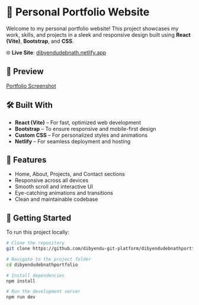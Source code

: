 # 🚀 Personal Portfolio Website

Welcome to my personal portfolio website! This project showcases my work, skills, and projects in a sleek and responsive design built using **React (Vite)**, **Bootstrap**, and **CSS**.

🌐 **Live Site**: [dibyendudebnath.netlify.app](https://dibyendudebnath.netlify.app/)

## 📸 Preview

<!-- Add a screenshot of your portfolio here -->
[Portfolio Screenshot](./Portfolio.png)

## 🛠️ Built With

- **React (Vite)** – For fast, optimized web development
- **Bootstrap** – To ensure responsive and mobile-first design
- **Custom CSS** – For personalized styles and animations
- **Netlify** – For seamless deployment and hosting

## 📂 Features

- Home, About, Projects, and Contact sections
- Responsive across all devices
- Smooth scroll and interactive UI
- Eye-catching animations and transitions
- Clean and maintainable codebase

## 🚀 Getting Started

To run this project locally:

```bash
# Clone the repository
git clone https://github.com/dibyendu-git-platform/dibyendudebnathportfolio.git

# Navigate to the project folder
cd dibyendudebnathportfolio

# Install dependencies
npm install

# Run the development server
npm run dev
